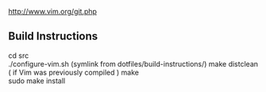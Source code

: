 http://www.vim.org/git.php

## Build Instructions
cd src  
./configure-vim.sh  (symlink from dotfiles/build-instructions/)
make distclean  ( if Vim was previously compiled )
make  
sudo make install
